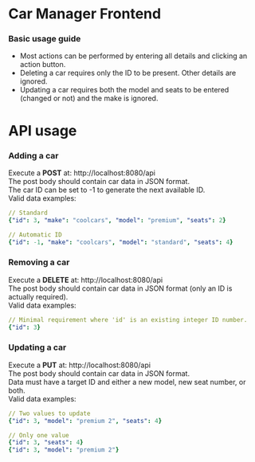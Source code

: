 # Car Manager Frontend
### Basic usage guide
- Most actions can be performed by entering all details and clicking an action button.
- Deleting a car requires only the ID to be present. Other details are ignored.
- Updating a car requires both the model and seats to be entered (changed or not) and the make is ignored.

# API usage
### Adding a car
Execute a **POST** at: http://localhost:8080/api  
The post body should contain car data in JSON format.\
The car ID can be set to -1 to generate the next available ID.\
Valid data examples:
```yaml
// Standard
{"id": 3, "make": "coolcars", "model": "premium", "seats": 2}

// Automatic ID
{"id": -1, "make": "coolcars", "model": "standard", "seats": 4}
```

### Removing a car
Execute a **DELETE** at: http://localhost:8080/api  
The post body should contain car data in JSON format (only an ID is actually required).\
Valid data examples:
```yaml
// Minimal requirement where 'id' is an existing integer ID number.
{"id": 3}
```

### Updating a car
Execute a **PUT** at: http://localhost:8080/api  
The post body should contain car data in JSON format.\
Data must have a target ID and either a new model, new seat number, or both.\
Valid data examples:
```yaml
// Two values to update
{"id": 3, "model": "premium 2", "seats": 4}

// Only one value
{"id": 3, "seats": 4}
{"id": 3, "model": "premium 2"}
```
